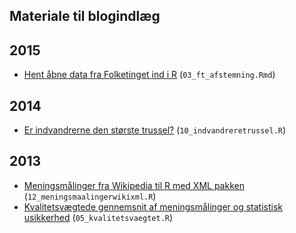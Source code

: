 Materiale til blogindlæg
---

## 2015
- [Hent åbne data fra Folketinget ind i R](http://erikgahner.dk/2015/03/15/hent-aabne-data-fra-folketinget-ind-i-r/) (`03_ft_afstemning.Rmd`)

## 2014
- [Er indvandrerne den største trussel?](http://erikgahner.dk/2014/10/28/er-indvandrerne-den-stoerste-trussel/) (`10_indvandreretrussel.R`)

## 2013
- [Meningsmålinger fra Wikipedia til R med XML pakken](http://erikgahner.dk/2013/12/11/meningsmalinger-fra-wikipedia-til-r-med-xml-pakken/) (`12_meningsmaalingerwikixml.R`)
- [Kvalitetsvægtede gennemsnit af meningsmålinger og statistisk usikkerhed](http://erikgahner.dk/2013/05/02/kvalitetsvaegtede-gennemsnit-af-meningsmalinger-og-statistisk-usikkerhed/) (`05_kvalitetsvaegtet.R`)


